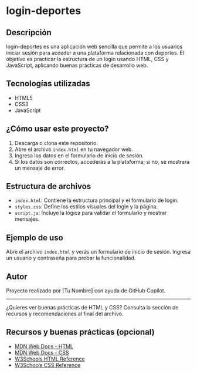 # login-deportes

## Descripción
login-deportes es una aplicación web sencilla que permite a los usuarios iniciar sesión para acceder a una plataforma relacionada con deportes. El objetivo es practicar la estructura de un login usando HTML, CSS y JavaScript, aplicando buenas prácticas de desarrollo web.

## Tecnologías utilizadas
- HTML5
- CSS3
- JavaScript

## ¿Cómo usar este proyecto?
1. Descarga o clona este repositorio.
2. Abre el archivo `index.html` en tu navegador web.
3. Ingresa los datos en el formulario de inicio de sesión.
4. Si los datos son correctos, accederás a la plataforma; si no, se mostrará un mensaje de error.

## Estructura de archivos
- `index.html`: Contiene la estructura principal y el formulario de login.
- `styles.css`: Define los estilos visuales del login y la página.
- `script.js`: Incluye la lógica para validar el formulario y mostrar mensajes.

## Ejemplo de uso
Abre el archivo `index.html` y verás un formulario de inicio de sesión. Ingresa un usuario y contraseña para probar la funcionalidad.

## Autor
Proyecto realizado por [Tu Nombre] con ayuda de GitHub Copilot.

---

¿Quieres ver buenas prácticas de HTML y CSS? Consulta la sección de recursos y recomendaciones al final del archivo.

## Recursos y buenas prácticas (opcional)
- [MDN Web Docs - HTML](https://developer.mozilla.org/es/docs/Web/HTML)
- [MDN Web Docs - CSS](https://developer.mozilla.org/es/docs/Web/CSS)
- [W3Schools HTML Reference](https://www.w3schools.com/tags/default.asp)
- [W3Schools CSS Reference](https://www.w3schools.com/cssref/)
